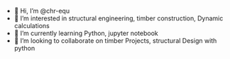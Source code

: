 - 👋 Hi, I’m @chr-equ
- 👀 I’m interested in structural engineering, timber construction, Dynamic calculations
- 🌱 I’m currently learning Python, jupyter notebook
- 💞️ I’m looking to collaborate on timber Projects, structural Design with python 

<!---
chr-equ/chr-equ is a ✨ special ✨ repository because its `README.md` (this file) appears on your GitHub profile.
You can click the Preview link to take a look at your changes.
--->
